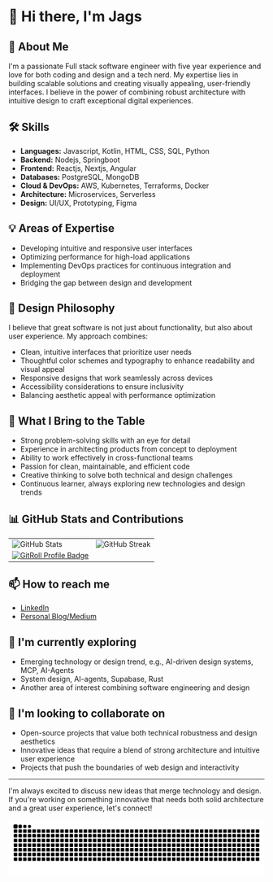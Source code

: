 # 👋 Hi there, I'm Jags

## 🚀 About Me
I'm a passionate Full stack software engineer with five year experience and love for both coding and design and a tech nerd. My expertise lies in building scalable solutions and creating visually appealing, user-friendly interfaces. I believe in the power of combining robust architecture with intuitive design to craft exceptional digital experiences.

## 🛠 Skills
- **Languages:** Javascript, Kotlin, HTML, CSS, SQL, Python
- **Backend:** Nodejs, Springboot
- **Frontend:** Reactjs, Nextjs, Angular
- **Databases:** PostgreSQL, MongoDB
- **Cloud & DevOps:** AWS, Kubernetes, Terraforms, Docker
- **Architecture:** Microservices, Serverless
- **Design:** UI/UX, Prototyping, Figma

## 💡 Areas of Expertise
- Developing intuitive and responsive user interfaces
- Optimizing performance for high-load applications
- Implementing DevOps practices for continuous integration and deployment
- Bridging the gap between design and development

## 🎨 Design Philosophy
I believe that great software is not just about functionality, but also about user experience. My approach combines:
- Clean, intuitive interfaces that prioritize user needs
- Thoughtful color schemes and typography to enhance readability and visual appeal
- Responsive designs that work seamlessly across devices
- Accessibility considerations to ensure inclusivity
- Balancing aesthetic appeal with performance optimization

## 🌟 What I Bring to the Table
- Strong problem-solving skills with an eye for detail
- Experience in architecting products from concept to deployment
- Ability to work effectively in cross-functional teams
- Passion for clean, maintainable, and efficient code
- Creative thinking to solve both technical and design challenges
- Continuous learner, always exploring new technologies and design trends

## 📊 GitHub Stats and Contributions

<div align="center">
  <table>
    <tr>
      <td>
        <img src="https://github-readme-stats.vercel.app/api?username=jagadhis&show_icons=true&theme=radical" alt="GitHub Stats" />
      </td>
      <td>
        <img src="https://github-readme-streak-stats.herokuapp.com/?user=jagadhis&theme=radical" alt="GitHub Streak" />
      </td>
    </tr>
    <tr>
     <td>
  <a href="https://gitroll.io/profile/uLnZOZLfZXLgojmMdkQojIZlyeoi2" target="_blank">
    <img src="https://gitroll.io/api/badges/profiles/v1/uLnZOZLfZXLgojmMdkQojIZlyeoi2?theme=dark" 
         alt="GitRoll Profile Badge" 
         width="550" height="275"/>
  </a>
</td>
    </tr>
  </table>
</div>

## 📫 How to reach me
- [LinkedIn](https://www.linkedin.com/in/jagadhiswaran-devaraj/)
- [Personal Blog/Medium](https://medium.com/@jwaran78)

## 🌱 I'm currently exploring
- Emerging technology or design trend, e.g., AI-driven design systems, MCP, AI-Agents
- System design, AI-agents, Supabase, Rust
- Another area of interest combining software engineering and design

## 👯 I'm looking to collaborate on
- Open-source projects that value both technical robustness and design aesthetics
- Innovative ideas that require a blend of strong architecture and intuitive user experience
- Projects that push the boundaries of web design and interactivity

---

I'm always excited to discuss new ideas that merge technology and design. If you're working on something innovative that needs both solid architecture and a great user experience, let's connect!

<picture>
  <source media="(prefers-color-scheme: dark)" srcset="https://raw.githubusercontent.com/jagadhis/jagadhis/output/github-snake-dark.svg" />
  <source media="(prefers-color-scheme: light)" srcset="https://raw.githubusercontent.com/jagadhis/jagadhis/output/github-snake.svg" />
  <img alt="github-snake" src="https://raw.githubusercontent.com/jagadhis/jagadhis/output/github-snake.svg" />
</picture>
